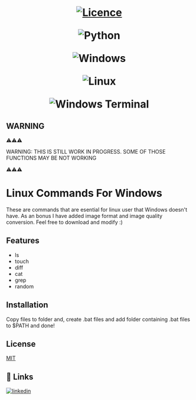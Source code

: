 <h1 align="center">

[![Licence](https://img.shields.io/github/license/Ileriayo/markdown-badges?style=for-the-badge)](./LICENSE)

![Python](https://img.shields.io/badge/python-3670A0?style=for-the-badge&logo=python&logoColor=ffdd54)

![Windows](https://img.shields.io/badge/Windows-0078D6?style=for-the-badge&logo=windows&logoColor=white)

![Linux](https://img.shields.io/badge/Linux-FCC624?style=for-the-badge&logo=linux&logoColor=black)

![Windows Terminal](https://img.shields.io/badge/Windows%20Terminal-%234D4D4D.svg?style=for-the-badge&logo=windows-terminal&logoColor=white)
</h1>

## WARNING

⚠️⚠️⚠️

WARNING: THIS IS STILL WORK IN PROGRESS. SOME OF THOSE FUNCTIONS MAY BE NOT WORKING

⚠️⚠️⚠️


# Linux Commands For Windows

These are commands that are esential for linux user that Windows doesn't have.
As an bonus I have added image format and image quality conversion.
Feel free to download and modify :)
## Features

- ls
- touch
- diff
- cat
- grep
- random

## Installation

Copy files to folder and, create .bat files and add folder containing .bat files to $PATH and done!
    
## License

[MIT](https://choosealicense.com/licenses/mit/)


## 🔗 Links
[![linkedin](https://img.shields.io/badge/linkedin-0A66C2?style=for-the-badge&logo=linkedin&logoColor=white)](https://linkedin.com/in/mateusz-solinski/)
